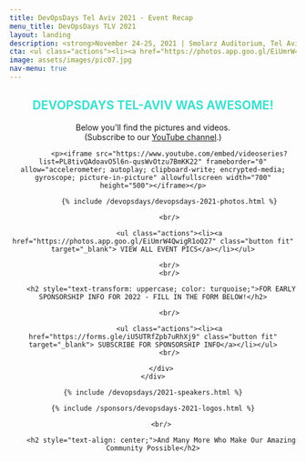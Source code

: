 ```yaml
---
title: DevOpsDays Tel Aviv 2021 - Event Recap
menu_title: DevOpsDays TLV 2021
layout: landing
description: <strong>November 24-25, 2021 | Smolarz Auditorium, Tel Aviv University</strong>
cta: <ul class="actions"><li><a href="https://photos.app.goo.gl/EiUmrW4QwigR1oQ27" class="button fit" target="_blank"> EVENT PHOTOS</a></li></ul>&nbsp;<ul class="actions"><li><a href="https://www.slideshare.net/DevopsCon/clipboards/devopsdays-tel-aviv-2021" target="_blank" class="button special fit"> EVENT SLIDES</a></li></ul> 
image: assets/images/pic07.jpg
nav-menu: true
---
```


<!-- Main -->
<div id="main">

<!-- One -->
<div class="inner">
    <div class="row">
    <div class="box" style="width: 100%; text-align: center;">
    <h2 style="text-transform: uppercase; color: turquoise;">DEVOPSDAYS Tel-Aviv WAS AWESOME!</h2>
    <p>Below you'll find the pictures and videos. <br/>(Subscribe to our <a href="https://www.youtube.com/c/DevOpsDaysTelAviv?sub_confirmation=1" target="_blank">YouTube channel</a>.)</p>

            <p><iframe src="https://www.youtube.com/embed/videoseries?list=PL8tivQAdoavO5l6n-qusWvOtzu7BmKK22" frameborder="0" allow="accelerometer; autoplay; clipboard-write; encrypted-media; gyroscope; picture-in-picture" allowfullscreen width="700" height="500"></iframe></p>

            {% include /devopsdays/devopsdays-2021-photos.html %}

            <br/>

            <ul class="actions"><li><a href="https://photos.app.goo.gl/EiUmrW4QwigR1oQ27" class="button fit" target="_blank"> VIEW ALL EVENT PICS</a></li></ul>

            <br/>
            <br/>

        <h2 style="text-transform: uppercase; color: turquoise;">FOR EARLY SPONSORSHIP INFO FOR 2022 - FILL IN THE FORM BELOW!</h2>

            <br/>

            <ul class="actions"><li><a href="https://forms.gle/iU5UTRfZpb7uRhXj9" class="button fit" target="_blank"> SUBSCRIBE FOR SPONSORSHIP INFO</a></li></ul>
            <br/>
            
        </div>
    </div>
  
    {% include /devopsdays/2021-speakers.html %}
        
    {% include /sponsors/devopsdays-2021-logos.html %}

        <br/>

        <h2 style="text-align: center;">And Many More Who Make Our Amazing Community Possible</h2>

<!--  <hr class="major">

 <div class="row" style="text-align: center;">
            <div class="4u"><ul class="actions"><li><a href="/devopsdays/agenda-2021" class="button fit"> <i class="fa fa-cog" style="color: red;"></i>VIEW EVENT PROGRAM</a></li></ul></div>
            <div class="4u"><ul class="actions"><li><a href="/devopsdays-quicklinks" class="button fit"> <i class="fa fa-cog" style="color: #c0d44f;"></i> EVENT QUICK LINKS</a></li></ul></div>
</div> -->











  
	

